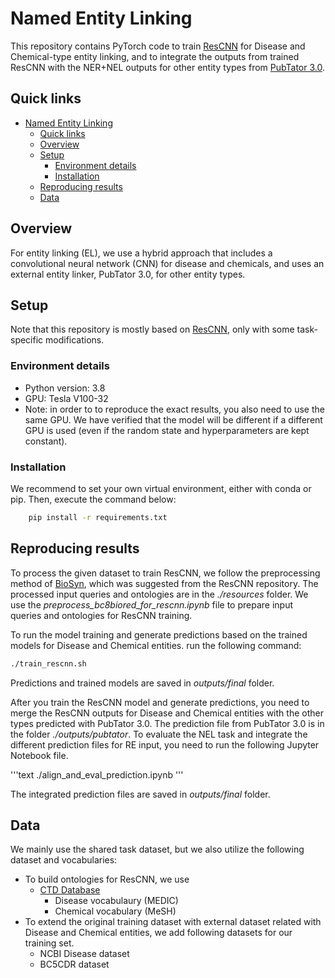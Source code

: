 # Named Entity Linking

This repository contains PyTorch code to train [ResCNN](https://aclanthology.org/2021.findings-emnlp.140.pdf) for Disease and Chemical-type entity linking, and to integrate the outputs from trained ResCNN with the NER+NEL outputs for other entity types from [PubTator 3.0](https://arxiv.org/pdf/2401.11048).

## Quick links

- [Named Entity Linking](#named-entity-linking)
	- [Quick links](#quick-links)
	- [Overview](#overview)
	- [Setup](#setup)
		- [Environment details](#environment-details)
		- [Installation](#installation)
	- [Reproducing results](#reproducing-results)
	- [Data](#data)

## Overview

For entity linking (EL), we use a hybrid approach that includes a convolutional neural network (CNN) for disease and chemicals, and uses an external entity linker, PubTator 3.0, for other entity types.

## Setup

Note that this repository is mostly based on [ResCNN](https://github.com/laituan245/rescnn_bioel), only with some task-specific modifications.

### Environment details

* Python version: 3.8
* GPU: Tesla V100-32
* Note: in order to to reproduce the exact results, you also need to use the same GPU. We have verified that the model will be different if a different GPU is used (even if the random state and hyperparameters are kept constant).

### Installation

We recommend to set your own virtual environment, either with conda or pip. Then, execute the command below:

```bash
    pip install -r requirements.txt
```

## Reproducing results

To process the given dataset to train ResCNN, we follow the preprocessing method of [BioSyn](https://github.com/dmis-lab/BioSyn), which was suggested from the ResCNN repository. The processed input queries and ontologies are in the *./resources* folder. We use the *preprocess_bc8biored_for_rescnn.ipynb* file to prepare input queries and ontologies for ResCNN training.

To run the model training and generate predictions based on the trained models for Disease and Chemical entities. run the following command:

```bash
./train_rescnn.sh
```

Predictions and trained models are saved in *outputs/final* folder.

<!-- We also included a copy of the trained NER model (*models/pretrained_model/*). To regenerate the test data results using this model, run:

```
./regenerate_results_from_trained_model.sh
``` -->

After you train the ResCNN model and generate predictions, you need to merge the ResCNN outputs for Disease and Chemical entities with the other types predicted with PubTator 3.0. The prediction file from PubTator 3.0 is in the folder *./outputs/pubtator*. To evaluate the NEL task and integrate the different prediction files for RE input, you need to run the following Jupyter Notebook file.

'''text
./align_and_eval_prediction.ipynb
'''

The integrated prediction files are saved in *outputs/final* folder.

## Data

We mainly use the shared task dataset, but we also utilize the following dataset and vocabularies:

- To build ontologies for ResCNN, we use
  - [CTD Database](https://ctdbase.org)
    - Disease vocabulaury (MEDIC)
    - Chemical vocabulary (MeSH)
- To extend the original training dataset with external dataset related with Disease and Chemical entities, we add following datasets for our training set.
  - NCBI Disease dataset
  - BC5CDR dataset

<!-- ## Model

We viewed the NER task as a token classification problem, where the goal is to label each token as either the beginning of (B-), part of (I-), or outside of an entity (O). Our best model is a pretrained PubMedBERT model finetuned using the entire training set. The predictions from this model are further refined using a small set of rules (see post-processing section below). -->
